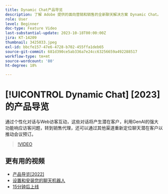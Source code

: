 ```yaml
---
title: Dynamic Chat产品导览
description: 了解 Adobe 提供的面向营销和销售的全新聊天解决方案 Dynamic Chat。
role: User
level: Beginner
doc-type: Feature Video
last-substantial-update: 2023-10-18T00:00:00Z
jira: KT-14209
thumbnail: 3425033.jpeg
exl-id: bbcfe157-47e6-4728-b702-455ffa1deb65
source-git-commit: 681d390ce5ab336a7e24cc63256659a492288517
workflow-type: tm+mt
source-wordcount: '80'
ht-degree: 18%

---
```


# [!UICONTROL Dynamic Chat] [2023]的产品导览

通过个性化对话与Web访客互动，这些对话将产生潜在客户，利用GenAI的强大功能响应访客问题，转到销售代理，还可以通过其他渠道重新定位聊天潜在客户以推动会议预订。

>[!VIDEO](https://video.tv.adobe.com/v/3425033/?learn=on)

## 更有用的视频

* [产品导览[2022]](product-tour-2022.md)
* [设置和安装您的聊天机器人](setup.md)
* [15分钟后上线](go-live-in-15-minutes.md)
